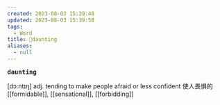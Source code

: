 ```yaml
---
created: 2023-08-03 15:39:48
updated: 2023-08-03 15:39:58
tags:
  - Word
title: 📖daunting
aliases:
  - null
---
```


<pre><strong>daunting</strong></pre>
[dɔ:ntɪŋ]
adj. tending to make people afraid or less confident 使⼈畏惧的
[[formidable]], [[sensational]], [[forbidding]]

